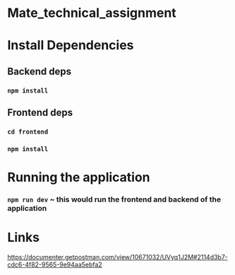 # Mate_technical_assignment

# Install Dependencies
## Backend deps
### `npm install`

## Frontend deps
### `cd frontend`
### `npm install`

# Running the application
### `npm run dev` ~ this would run the frontend and backend of the application


# Links
https://documenter.getpostman.com/view/10671032/UVyq1J2M#2114d3b7-cdc6-4f82-9565-9e94aa5ebfa2
